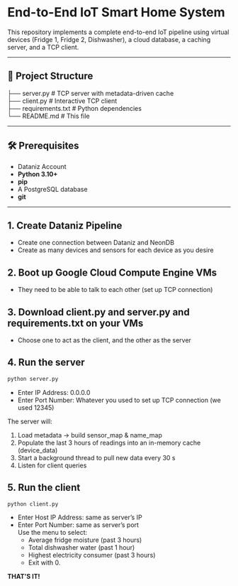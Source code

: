 # End-to-End IoT Smart Home System

This repository implements a complete end-to-end IoT pipeline using virtual devices (Fridge 1, Fridge 2, Dishwasher), a cloud database, a caching server, and a TCP client.

---

## 📁 Project Structure
├── server.py # TCP server with metadata-driven cache <br/>
├── client.py # Interactive TCP client <br/>
├── requirements.txt # Python dependencies <br/>
└── README.md # This file

---

## 🛠 Prerequisites

- Dataniz Account
- **Python 3.10+**  
- **pip**  
- A PostgreSQL database
- **git**

---

## 1. Create Dataniz Pipeline
- Create one connection between Dataniz and NeonDB
- Create as many devices and sensors for each device as you desire

## 2. Boot up Google Cloud Compute Engine VMs
- They need to be able to talk to each other (set up TCP connection)

## 3. Download client.py and server.py and requirements.txt on your VMs
- Choose one to act as the client, and the other as the server

## 4. Run the server
```bash
python server.py
```
- Enter IP Address: 0.0.0.0
- Enter Port Number: Whatever you used to set up TCP connection (we used 12345)

The server will:
1. Load metadata → build sensor_map & name_map
2. Populate the last 3 hours of readings into an in-memory cache (device_data)
3. Start a background thread to pull new data every 30 s
4. Listen for client queries

## 5. Run the client
```bash
python client.py
```
- Enter Host IP Address: same as server’s IP
- Enter Port Number: same as server’s port <br/>
Use the menu to select:
  - Average fridge moisture (past 3 hours)
  - Total dishwasher water (past 1 hour)
  - Highest electricity consumer (past 3 hours)
  - Exit with 0.

**THAT'S IT!**
